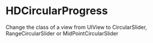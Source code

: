 # HDCircularProgress
Change the class of a view from UIView to CircularSlider, RangeCircularSlider or MidPointCircularSlider
